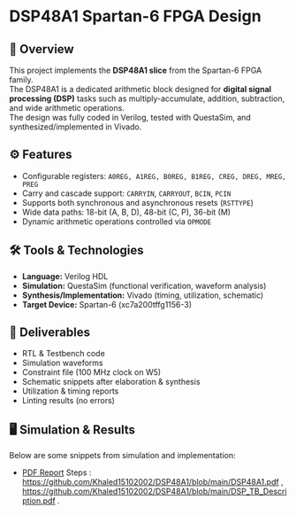 # DSP48A1 Spartan-6 FPGA Design

## 📖 Overview
This project implements the **DSP48A1 slice** from the Spartan-6 FPGA family.  
The DSP48A1 is a dedicated arithmetic block designed for **digital signal processing (DSP)** tasks such as multiply-accumulate, addition, subtraction, and wide arithmetic operations.  
The design was fully coded in Verilog, tested with QuestaSim, and synthesized/implemented in Vivado.

## ⚙️ Features
- Configurable registers: `A0REG, A1REG, B0REG, B1REG, CREG, DREG, MREG, PREG`
- Carry and cascade support: `CARRYIN`, `CARRYOUT`, `BCIN`, `PCIN`
- Supports both synchronous and asynchronous resets (`RSTTYPE`)
- Wide data paths: 18-bit (A, B, D), 48-bit (C, P), 36-bit (M)
- Dynamic arithmetic operations controlled via `OPMODE`

## 🛠️ Tools & Technologies
- **Language:** Verilog HDL  
- **Simulation:** QuestaSim (functional verification, waveform analysis)  
- **Synthesis/Implementation:** Vivado (timing, utilization, schematic)  
- **Target Device:** Spartan-6 (xc7a200tffg1156-3)  

## 🚀 Deliverables
- RTL & Testbench code  
- Simulation waveforms  
- Constraint file (100 MHz clock on W5)  
- Schematic snippets after elaboration & synthesis  
- Utilization & timing reports  
- Linting results (no errors)  


## 🖥️ Simulation & Results
Below are some snippets from simulation and implementation:  
- [PDF Report](https://github.com/Khaled15102002/DSP48A1/blob/main/_Khaled_Ali_Project1.pdf)
Steps : https://github.com/Khaled15102002/DSP48A1/blob/main/DSP48A1.pdf , https://github.com/Khaled15102002/DSP48A1/blob/main/DSP_TB_Description.pdf .  

